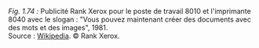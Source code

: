 *Fig. 1.74 :* Publicité Rank Xerox pour le poste de travail 8010 et l'imprimante 8040 avec le slogan : "Vous pouvez maintenant créer des documents avec des mots et des images", 1981.  
Source : [Wikipedia](https://en.wikipedia.org/wiki/Xerox_Star#/media/File:Rank_Xerox_8010+40_brochure_front.jpg). © Rank Xerox.
